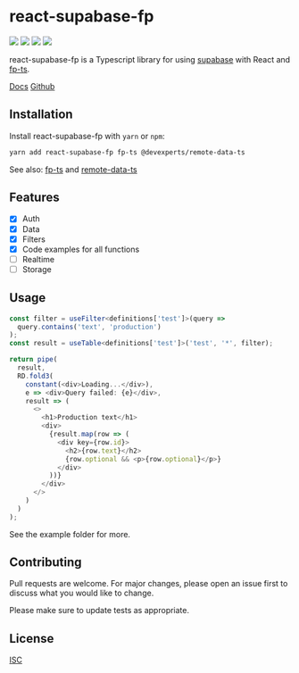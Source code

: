 # react-supabase-fp

![](https://img.shields.io/bundlephobia/min/react-supabase-fp?label=bundle%20size)
![](https://img.shields.io/npm/dw/react-supabase-fp)
![](https://img.shields.io/npm/l/react-supabase-fp)
![](https://img.shields.io/npm/v/react-supabase-fp)

react-supabase-fp is a Typescript library for using
[supabase](https://supabase.io) with React and
[fp-ts](https://gcanti.github.io/fp-ts/).

[Docs](https://ar1a.github.io/react-supabase-fp/)
[Github](https://www.github.com/ar1a/react-supabase-fp)

## Installation

Install react-supabase-fp with `yarn` or `npm`:

```bash
yarn add react-supabase-fp fp-ts @devexperts/remote-data-ts
```

See also: [fp-ts](https://gcanti.github.io/fp-ts/) and [remote-data-ts](https://github.com/devexperts/remote-data-ts)

## Features

- [x] Auth
- [x] Data
- [x] Filters
- [x] Code examples for all functions
- [ ] Realtime
- [ ] Storage

## Usage

```ts
const filter = useFilter<definitions['test']>(query =>
  query.contains('text', 'production')
);
const result = useTable<definitions['test']>('test', '*', filter);

return pipe(
  result,
  RD.fold3(
    constant(<div>Loading...</div>),
    e => <div>Query failed: {e}</div>,
    result => (
      <>
        <h1>Production text</h1>
        <div>
          {result.map(row => (
            <div key={row.id}>
              <h2>{row.text}</h2>
              {row.optional && <p>{row.optional}</p>}
            </div>
          ))}
        </div>
      </>
    )
  )
);
```

See the example folder for more.

## Contributing

Pull requests are welcome. For major changes, please open an issue first to
discuss what you would like to change.

Please make sure to update tests as appropriate.

## License

[ISC](https://choosealicense.com/licenses/isc/)
